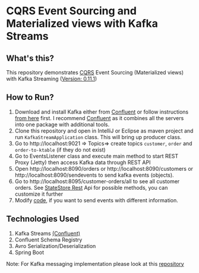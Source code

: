 # CQRS Event Sourcing and Materialized views with Kafka Streams
## What's this?
This repository demonstrates [CQRS](https://www.confluent.io/blog/event-sourcing-cqrs-stream-processing-apache-kafka-whats-connection/) Event Sourcing (Materialized views) with Kafka Streaming ([Version: 0.11.1](https://archive.apache.org/dist/kafka/0.11.0.1/RELEASE_NOTES.html))

## How to Run?
1. Download and install Kafka either from [Confluent](https://docs.confluent.io/current/installation/installing_cp.html#zip-and-tar-archives) or follow instructions [from here](https://www.tutorialspoint.com/apache_kafka/apache_kafka_installation_steps.htm) first. I recommend [Confluent](https://docs.confluent.io/current/installation/installing_cp.html#zip-and-tar-archives) as it combines all the servers into one package with additional tools.
2. Clone this repository and open in IntelliJ or Eclipse as maven project and run `KafkaStreamApplication` class. This will bring up producer class.
3. Go to http://localhost:9021 => Topics=> create topics `customer`, `order` and `order-to-ktable` (if they do not exist)
4. Go to EventsListener class and execute main method to start REST Proxy (Jetty) then access Kafka data through REST API
5. Open http://localhost:8090/orders or http://localhost:8090/customers or http://localhost:8090/sendevents to send kafka events (objects). 
6. Go to http://localhost:8095/customer-orders/all to see all customer orders. See [StateStore Rest](https://github.com/pavankjadda/KafkaStream-CQRS-EventSourcing/blob/master/src/main/java/com/kafkastream/web/kafkarest/StateStoreRestService.java) Api for possible methods, you can customize it further
7. Modify [code](https://github.com/pavankjadda/KafkaStream-CQRS-EventSourcing/blob/master/src/main/java/com/kafkastream/web/EventsController.java), if you want to send events with different information.

## Technologies Used
1. Kafka Streams [(Confluent)](https://docs.confluent.io/current/platform.html)
2. Confluent Schema Registry
3. Avro Serialization/Deserialization
4. Spring Boot

Note: For Kafka messaging implementation please look at this [repository](https://github.com/pavankjadda/SpringCloudStream-Kafka)
